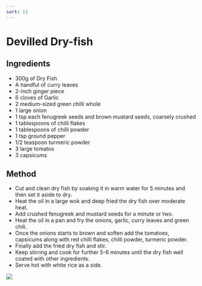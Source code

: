 ```yaml
---
sort: 11
---
```


# Devilled Dry-fish

## Ingredients

* 300g of Dry Fish
* A handful of curry leaves
* 2-inch ginger piece 
* 6 cloves of Garlic
* 2 medium-sized green chilli whole
* 1 large onion
* 1 tsp each fenugreek seeds and brown mustard seeds, coarsely crushed
* 1 tablespoons of chilli flakes 
* 1 tablespoons of chilli powder
* 1 tsp ground pepper 
* 1/2 teaspoon turmeric powder
* 3 large tomatos
* 3 capsicums


## Method

* Cut and clean dry fish by soaking it in warm water for 5 minutes and then set it aside to dry.
* Heat the oil in a large wok and deep fried the dry fish over moderate heat.
* Add crushed fenugreek and mustard seeds for a minute or two.
* Heat the oil in a pan and fry the onions, garlic, curry leaves and green chili.
* Once the onions starts to brown and soften add the tomatoes, capsicums along with red chilli flakes,  chilli powder, turmeric powder.
* Finally add the fried dry fish and stir.
* Keep stirring and cook for further 5-6 minutes until the dry fish well coated with other ingredients.
* Serve hot with white rice as a side.

<img src="{{site.baseurl}}/images/dryfish.jpeg"/>
